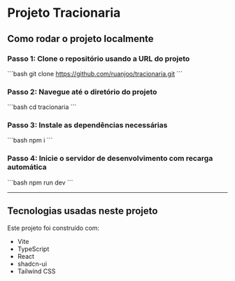 # Projeto Tracionaria

## Como rodar o projeto localmente

### Passo 1: Clone o repositório usando a URL do projeto

\`\`\`bash
git clone https://github.com/ruanjoo/tracionaria.git
\`\`\`

### Passo 2: Navegue até o diretório do projeto

\`\`\`bash
cd tracionaria
\`\`\`

### Passo 3: Instale as dependências necessárias

\`\`\`bash
npm i
\`\`\`

### Passo 4: Inicie o servidor de desenvolvimento com recarga automática

\`\`\`bash
npm run dev
\`\`\`

---

## Tecnologias usadas neste projeto

Este projeto foi construído com:

- Vite  
- TypeScript  
- React  
- shadcn-ui  
- Tailwind CSS

